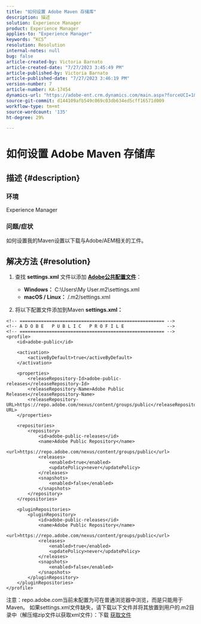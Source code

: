 ```yaml
---
title: "如何设置 Adobe Maven 存储库"
description: 描述
solution: Experience Manager
product: Experience Manager
applies-to: "Experience Manager"
keywords: “KCS”
resolution: Resolution
internal-notes: null
bug: false
article-created-by: Victoria Barnato
article-created-date: "7/27/2023 3:45:49 PM"
article-published-by: Victoria Barnato
article-published-date: "7/27/2023 3:46:19 PM"
version-number: 7
article-number: KA-17454
dynamics-url: "https://adobe-ent.crm.dynamics.com/main.aspx?forceUCI=1&pagetype=entityrecord&etn=knowledgearticle&id=6e6806a6-942c-ee11-bdf4-6045bd0067ea"
source-git-commit: d144109afb549c069c03db634ed5cff16571d009
workflow-type: tm+mt
source-wordcount: '135'
ht-degree: 29%

---
```


# 如何设置 Adobe Maven 存储库

## 描述 {#description}


### <b>环境</b>

Experience Manager



### <b>问题/症状</b>

如何设置我的Maven设置以下载与Adobe/AEM相关的工件。


## 解决方法 {#resolution}


1. 查找 <b>settings.xml</b> 文件以添加 <b>[Adobe公共配置文件](https://repo.adobe.com/index.html)</b>：

   - <b>Windows：</b> C:\Users\My User\.m2\settings.xml
   - <b>macOS / Linux：</b> /.m2/settings.xml
2. 将以下配置文件添加到Maven <b>settings.xml：</b>



```
<!-- ====================================================== -->
<!-- A D O B E   P U B L I C   P R O F I L E                -->
<!-- ====================================================== -->
<profile>
    <id>adobe-public</id>

    <activation>
        <activeByDefault>true</activeByDefault>
    </activation>

    <properties>
        <releaseRepository-Id>adobe-public-releases</releaseRepository-Id>
        <releaseRepository-Name>Adobe Public Releases</releaseRepository-Name>
        <releaseRepository-URL>https://repo.adobe.com/nexus/content/groups/public</releaseRepository-URL>
    </properties>

    <repositories>
        <repository>
            <id>adobe-public-releases</id>
            <name>Adobe Public Repository</name>
            <url>https://repo.adobe.com/nexus/content/groups/public</url>
            <releases>
                <enabled>true</enabled>
                <updatePolicy>never</updatePolicy>
            </releases>
            <snapshots>
                <enabled>false</enabled>
            </snapshots>
        </repository>
    </repositories>

    <pluginRepositories>
        <pluginRepository>
            <id>adobe-public-releases</id>
            <name>Adobe Public Repository</name>
            <url>https://repo.adobe.com/nexus/content/groups/public</url>
            <releases>
                <enabled>true</enabled>
                <updatePolicy>never</updatePolicy>
            </releases>
            <snapshots>
                <enabled>false</enabled>
            </snapshots>
        </pluginRepository>
    </pluginRepositories>
</profile>
```


注意：repo.adobe.com当前未配置为可在普通浏览器中浏览，而是只能用于Maven。 如果settings.xml文件缺失，请下载以下文件并将其放置到用户的.m2目录中（解压缩zip文件以获取xml文件）：下载 [获取文件](https://helpx.adobe.com/content/dam/help/en/experience-manager/kb/SetUpTheAdobeMavenRepository/jcr_content/main-pars/download_section/download-1/settings_xml.zip)
